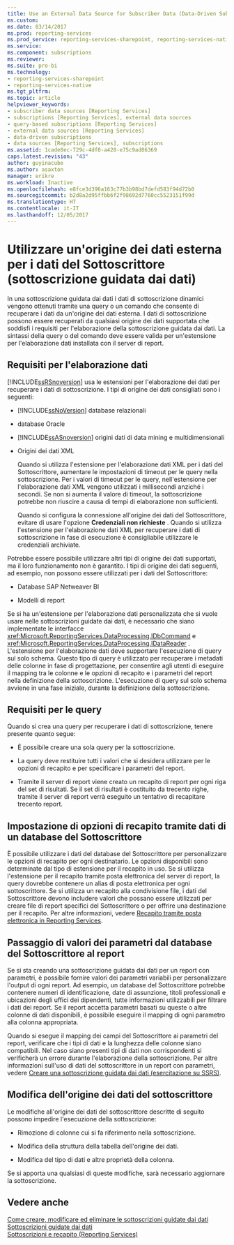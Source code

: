 ```yaml
---
title: Use an External Data Source for Subscriber Data (Data-Driven Subscription) (Usare un'origine dei dati esterna per i dati del Sottoscrittore (sottoscrizione guidata dai dati)) | Microsoft Docs
ms.custom: 
ms.date: 03/14/2017
ms.prod: reporting-services
ms.prod_service: reporting-services-sharepoint, reporting-services-native
ms.service: 
ms.component: subscriptions
ms.reviewer: 
ms.suite: pro-bi
ms.technology:
- reporting-services-sharepoint
- reporting-services-native
ms.tgt_pltfrm: 
ms.topic: article
helpviewer_keywords:
- subscriber data sources [Reporting Services]
- subscriptions [Reporting Services], external data sources
- query-based subscriptions [Reporting Services]
- external data sources [Reporting Services]
- data-driven subscriptions
- data sources [Reporting Services], subscriptions
ms.assetid: 1cade8ec-729c-4df8-a428-e75c9ad86369
caps.latest.revision: "43"
author: guyinacube
ms.author: asaxton
manager: erikre
ms.workload: Inactive
ms.openlocfilehash: e8fce3d396a163c77b3b98bd7defd583f94d72b0
ms.sourcegitcommit: b2d8a2d95ffbb6f2f98692d7760cc5523151f99d
ms.translationtype: HT
ms.contentlocale: it-IT
ms.lasthandoff: 12/05/2017
---
```

# <a name="use-an-external-data-source-for-subscriber-data-data-driven-subscription"></a>Utilizzare un'origine dei dati esterna per i dati del Sottoscrittore (sottoscrizione guidata dai dati)
  In una sottoscrizione guidata dai dati i dati di sottoscrizione dinamici vengono ottenuti tramite una query o un comando che consente di recuperare i dati da un'origine dei dati esterna. I dati di sottoscrizione possono essere recuperati da qualsiasi origine dei dati supportata che soddisfi i requisiti per l'elaborazione della sottoscrizione guidata dai dati. La sintassi della query o del comando deve essere valida per un'estensione per l'elaborazione dati installata con il server di report.  
  
## <a name="data-processing-requirements"></a>Requisiti per l'elaborazione dati  
 [!INCLUDE[ssRSnoversion](../../includes/ssrsnoversion-md.md)] usa le estensioni per l'elaborazione dei dati per recuperare i dati di sottoscrizione. I tipi di origine dei dati consigliati sono i seguenti:  
  
-   [!INCLUDE[ssNoVersion](../../includes/ssnoversion-md.md)] database relazionali  
  
-   database Oracle  
  
-   [!INCLUDE[ssASnoversion](../../includes/ssasnoversion-md.md)] origini dati di data mining e multidimensionali  
  
-   Origini dei dati XML  
  
     Quando si utilizza l'estensione per l'elaborazione dati XML per i dati del Sottoscrittore, aumentare le impostazioni di timeout per le query nella sottoscrizione. Per i valori di timeout per le query, nell'estensione per l'elaborazione dati XML vengono utilizzati i millisecondi anziché i secondi. Se non si aumenta il valore di timeout, la sottoscrizione potrebbe non riuscire a causa di tempi di elaborazione non sufficienti.  
  
     Quando si configura la connessione all'origine dei dati del Sottoscrittore, evitare di usare l'opzione **Credenziali non richieste** . Quando si utilizza l'estensione per l'elaborazione dati XML per recuperare i dati di sottoscrizione in fase di esecuzione è consigliabile utilizzare le credenziali archiviate.  
  
 Potrebbe essere possibile utilizzare altri tipi di origine dei dati supportati, ma il loro funzionamento non è garantito. I tipi di origine dei dati seguenti, ad esempio, non possono essere utilizzati per i dati del Sottoscrittore:  
  
-   Database SAP Netweaver BI  
  
-   Modelli di report  
  
 Se si ha un'estensione per l'elaborazione dati personalizzata che si vuole usare nelle sottoscrizioni guidate dai dati, è necessario che siano implementate le interfacce <xref:Microsoft.ReportingServices.DataProcessing.IDbCommand> e <xref:Microsoft.ReportingServices.DataProcessing.IDataReader> . L'estensione per l'elaborazione dati deve supportare l'esecuzione di query sul solo schema. Questo tipo di query è utilizzato per recuperare i metadati delle colonne in fase di progettazione, per consentire agli utenti di eseguire il mapping tra le colonne e le opzioni di recapito e i parametri del report nella definizione della sottoscrizione. L'esecuzione di query sul solo schema avviene in una fase iniziale, durante la definizione della sottoscrizione.  
  
## <a name="query-requirements"></a>Requisiti per le query  
 Quando si crea una query per recuperare i dati di sottoscrizione, tenere presente quanto segue:  
  
-   È possibile creare una sola query per la sottoscrizione.  
  
-   La query deve restituire tutti i valori che si desidera utilizzare per le opzioni di recapito e per specificare i parametri del report.  
  
-   Tramite il server di report viene creato un recapito di report per ogni riga del set di risultati. Se il set di risultati è costituito da trecento righe, tramite il server di report verrà eseguito un tentativo di recapitare trecento report.  
  
## <a name="setting-delivery-options-using-variable-data-from-a-subscriber-database"></a>Impostazione di opzioni di recapito tramite dati di un database del Sottoscrittore  
 È possibile utilizzare i dati del database del Sottoscrittore per personalizzare le opzioni di recapito per ogni destinatario. Le opzioni disponibili sono determinate dal tipo di estensione per il recapito in uso. Se si utilizza l'estensione per il recapito tramite posta elettronica del server di report, la query dovrebbe contenere un alias di posta elettronica per ogni sottoscrittore. Se si utilizza un recapito alla condivisione file, i dati del Sottoscrittore devono includere valori che possano essere utilizzati per creare file di report specifici del Sottoscrittore o per offrire una destinazione per il recapito. Per altre informazioni, vedere [Recapito tramite posta elettronica in Reporting Services](../../reporting-services/subscriptions/e-mail-delivery-in-reporting-services.md).  
  
## <a name="passing-parameter-values-from-the-subscriber-database-to-the-report"></a>Passaggio di valori dei parametri dal database del Sottoscrittore al report  
 Se si sta creando una sottoscrizione guidata dai dati per un report con parametri, è possibile fornire valori dei parametri variabili per personalizzare l'output di ogni report. Ad esempio, un database del Sottoscrittore potrebbe contenere numeri di identificazione, date di assunzione, titoli professionali e ubicazioni degli uffici dei dipendenti, tutte informazioni utilizzabili per filtrare i dati dei report. Se il report accetta parametri basati su queste o altre colonne di dati disponibili, è possibile eseguire il mapping di ogni parametro alla colonna appropriata.  
  
 Quando si esegue il mapping dei campi del Sottoscrittore ai parametri del report, verificare che i tipi di dati e la lunghezza delle colonne siano compatibili. Nel caso siano presenti tipi di dati non corrispondenti si verificherà un errore durante l'elaborazione della sottoscrizione. Per altre informazioni sull'uso di dati del sottoscrittore in un report con parametri, vedere [Creare una sottoscrizione guidata dai dati &#40;esercitazione su SSRS&#41;](../../reporting-services/create-a-data-driven-subscription-ssrs-tutorial.md).  
  
## <a name="modifying-the-subscriber-data-source"></a>Modifica dell'origine dei dati del sottoscrittore  
 Le modifiche all'origine dei dati del sottoscrittore descritte di seguito possono impedire l'esecuzione della sottoscrizione:  
  
-   Rimozione di colonne cui si fa riferimento nella sottoscrizione.  
  
-   Modifica della struttura della tabella dell'origine dei dati.  
  
-   Modifica del tipo di dati e altre proprietà della colonna.  
  
 Se si apporta una qualsiasi di queste modifiche, sarà necessario aggiornare la sottoscrizione.  
  
## <a name="see-also"></a>Vedere anche  
 [Come creare, modificare ed eliminare le sottoscrizioni guidate dai dati](../../reporting-services/subscriptions/create-modify-and-delete-data-driven-subscriptions.md)   
 [Sottoscrizioni guidate dai dati](../../reporting-services/subscriptions/data-driven-subscriptions.md)   
 [Sottoscrizioni e recapito &#40;Reporting Services&#41;](../../reporting-services/subscriptions/subscriptions-and-delivery-reporting-services.md)  
  
  
